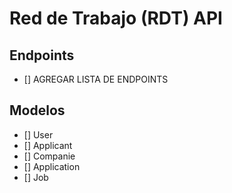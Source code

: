 # Red de Trabajo (RDT) API

## Endpoints

- [] AGREGAR LISTA DE ENDPOINTS

## Modelos

- [] User
- [] Applicant
- [] Companie
- [] Application
- [] Job
